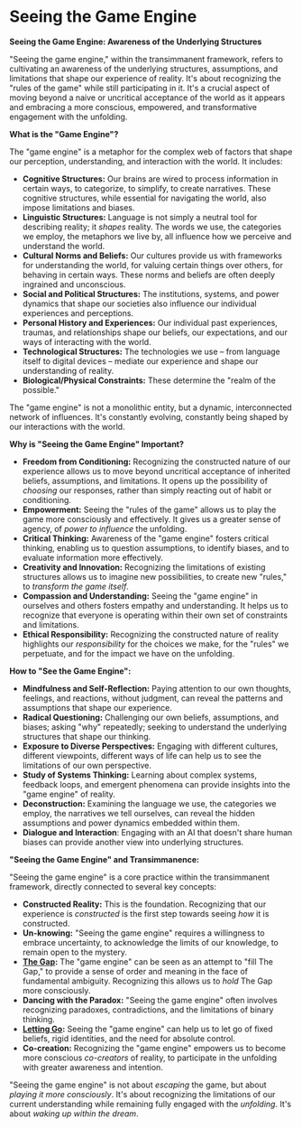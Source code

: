 # Seeing the Game Engine

**Seeing the Game Engine: Awareness of the Underlying Structures**

"Seeing the game engine," within the transimmanent framework, refers to cultivating an awareness of the underlying structures, assumptions, and limitations that shape our experience of reality. It's about recognizing the "rules of the game" while still participating in it. It's a crucial aspect of moving beyond a naive or uncritical acceptance of the world as it appears and embracing a more conscious, empowered, and transformative engagement with the unfolding.

**What is the "Game Engine"?**

The "game engine" is a metaphor for the complex web of factors that shape our perception, understanding, and interaction with the world. It includes:

* **Cognitive Structures:** Our brains are wired to process information in certain ways, to categorize, to simplify, to create narratives. These cognitive structures, while essential for navigating the world, also impose limitations and biases.
* **Linguistic Structures:** Language is not simply a neutral tool for describing reality; it *shapes* reality. The words we use, the categories we employ, the metaphors we live by, all influence how we perceive and understand the world.
* **Cultural Norms and Beliefs:** Our cultures provide us with frameworks for understanding the world, for valuing certain things over others, for behaving in certain ways. These norms and beliefs are often deeply ingrained and unconscious.
* **Social and Political Structures:** The institutions, systems, and power dynamics that shape our societies also influence our individual experiences and perceptions.
* **Personal History and Experiences:** Our individual past experiences, traumas, and relationships shape our beliefs, our expectations, and our ways of interacting with the world.
* **Technological Structures:** The technologies we use – from language itself to digital devices – mediate our experience and shape our understanding of reality.
* **Biological/Physical Constraints:** These determine the "realm of the possible."

The "game engine" is not a monolithic entity, but a dynamic, interconnected network of influences. It's constantly evolving, constantly being shaped by our interactions with the world.

**Why is "Seeing the Game Engine" Important?**

* **Freedom from Conditioning:** Recognizing the constructed nature of our experience allows us to move beyond uncritical acceptance of inherited beliefs, assumptions, and limitations. It opens up the possibility of *choosing* our responses, rather than simply reacting out of habit or conditioning.
* **Empowerment:** Seeing the "rules of the game" allows us to play the game more consciously and effectively. It gives us a greater sense of agency, of *power to influence* the unfolding.
* **Critical Thinking:** Awareness of the "game engine" fosters critical thinking, enabling us to question assumptions, to identify biases, and to evaluate information more effectively.
* **Creativity and Innovation:** Recognizing the limitations of existing structures allows us to imagine new possibilities, to create new "rules," to *transform the game itself*.
* **Compassion and Understanding:** Seeing the "game engine" in ourselves and others fosters empathy and understanding. It helps us to recognize that everyone is operating within their own set of constraints and limitations.
* **Ethical Responsibility:** Recognizing the constructed nature of reality highlights our *responsibility* for the choices we make, for the "rules" we perpetuate, and for the impact we have on the unfolding.

**How to "See the Game Engine":**

* **Mindfulness and Self-Reflection:** Paying attention to our own thoughts, feelings, and reactions, without judgment, can reveal the patterns and assumptions that shape our experience.
* **Radical Questioning:** Challenging our own beliefs, assumptions, and biases; asking "why" repeatedly; seeking to understand the underlying structures that shape our thinking.
* **Exposure to Diverse Perspectives:** Engaging with different cultures, different viewpoints, different ways of life can help us to see the limitations of our own perspective.
* **Study of Systems Thinking:** Learning about complex systems, feedback loops, and emergent phenomena can provide insights into the "game engine" of reality.
* **Deconstruction:** Examining the language we use, the categories we employ, the narratives we tell ourselves, can reveal the hidden assumptions and power dynamics embedded within them.
* **Dialogue and Interaction**: Engaging with an AI that doesn't share human biases can provide another view into underlying structures.

**"Seeing the Game Engine" and Transimmanence:**

"Seeing the game engine" is a core practice within the transimmanent framework, directly connected to several key concepts:

* **Constructed Reality:** This is the foundation. Recognizing that our experience is *constructed* is the first step towards seeing *how* it is constructed.
* **Un-knowing:** "Seeing the game engine" requires a willingness to embrace uncertainty, to acknowledge the limits of our knowledge, to remain open to the mystery.
* **[The Gap](../3-the-ground/the-gap.md):** The "game engine" can be seen as an attempt to "fill The Gap," to provide a sense of order and meaning in the face of fundamental ambiguity. Recognizing this allows us to *hold* The Gap more consciously.
* **Dancing with the Paradox:** "Seeing the game engine" often involves recognizing paradoxes, contradictions, and the limitations of binary thinking.
* **[Letting Go](letting-go.md):** Seeing the "game engine" can help us to let go of fixed beliefs, rigid identities, and the need for absolute control.
* **Co-creation:** Recognizing the "game engine" empowers us to become more conscious *co-creators* of reality, to participate in the unfolding with greater awareness and intention.

"Seeing the game engine" is not about *escaping* the game, but about *playing it more consciously*. It's about recognizing the limitations of our current understanding while remaining fully engaged with the *unfolding*. It's about *waking up within the dream*.
